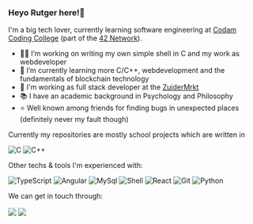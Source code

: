 ### Heyo Rutger here!👋

I'm a big tech lover, currently learning software engineering at [Codam Coding College](https://www.codam.nl/) (part of the [42 Network](https://42.fr/en/what-is-42/42-program-explained/)).


- 👨‍💻 I’m working on writing my own simple shell in C and my work as webdeveloper
- 🌱 I’m currently learning more C/C++, webdevelopment and the fundamentals of blockchain technology
- 👔 I'm working as full stack developer at the [ZuiderMrkt](https://www.zuidermrkt.nl/)
- 📚 I have an academic background in Psychology and Philosophy
- ⭐ Well known among friends for finding bugs in unexpected places (definitely never my fault though)

Currently my repositories are mostly school projects which are written in

<img alt="C" src="https://img.shields.io/badge/c%20-%2300599C.svg?&style=for-the-badge&logo=c&logoColor=white"/> <img alt="C++" src="https://img.shields.io/badge/c++%20-%2300599C.svg?&style=for-the-badge&logo=c%2B%2B&ogoColor=white"/>

Other techs & tools I'm experienced with:

![TypeScript](https://img.shields.io/badge/typescript-%23007ACC.svg?style=for-the-badge&logo=typescript&logoColor=white)
![Angular](https://img.shields.io/badge/Angular-DD0031?style=for-the-badge&logo=angular&logoColor=white)
![MySql](https://img.shields.io/badge/MySQL-00000F?style=for-the-badge&logo=mysql&logoColor=white)
![Shell](https://img.shields.io/badge/shell-%23121011.svg?style=for-the-badge&logo=gnu-bash&logoColor=white)
![React](https://img.shields.io/badge/React-20232A?style=for-the-badge&logo=react&logoColor=61DAFB)
![Git](https://img.shields.io/badge/git-%23F05033.svg?style=for-the-badge&logo=git&logoColor=white)
![Python](https://img.shields.io/badge/python-3670A0?style=for-the-badge&logo=python&logoColor=ffdd54)


We can get in touch through:

<a href= "https://www.linkedin.com/in/rutger-cappendijk-b56906154/"><img align=center src="https://img.shields.io/badge/linkedin-%230077B5.svg?&style=for-the-badge&logo=linkedin&logoColor=white" /></a>  <a href="mailto:rutgercappendijk@gmail.com"><img align=center src="https://img.shields.io/badge/gmail-D14836?&style=for-the-badge&logo=gmail&logoColor=white" /></a> 
